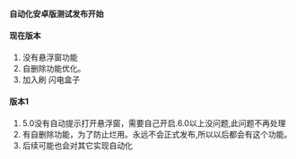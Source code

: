 
#### 自动化安卓版测试发布开始


#### 现在版本
1.  没有悬浮窗功能
2.  自删除功能优化。
3.  加入刷 闪电盒子


#### 版本1
1.  5.0没有自动提示打开悬浮窗，需要自己开启.6.0以上没问题,此问题不再处理
2.  有自删除功能，为了防止烂用。永远不会正式发布,所以以后都会有这个功能。
3.  后续可能也会对其它实现自动化









